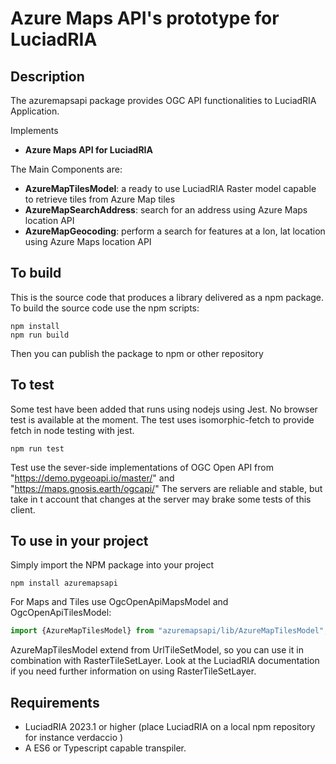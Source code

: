 # Azure Maps API's prototype for LuciadRIA 

## Description
The azuremapsapi package provides OGC API functionalities to LuciadRIA Application.

Implements
* __Azure Maps API for LuciadRIA__ 

The Main Components are:

* __AzureMapTilesModel__:  a ready to use LuciadRIA Raster model capable to retrieve tiles from Azure Map tiles
* __AzureMapSearchAddress__:  search for an address using Azure Maps location API
* __AzureMapGeocoding__:  perform a search for features at a lon, lat location using Azure Maps location API



## To build
This is the source code that produces a library delivered as a npm package. 
To build the source code use the npm scripts:
```
npm install
npm run build
```
Then you can publish the package to npm or other repository

## To test
Some test have been added that runs using nodejs using Jest. No browser test is available at the moment.
The test uses isomorphic-fetch to provide fetch in node testing with jest.
```
npm run test
```
Test use the sever-side implementations of OGC Open API from "https://demo.pygeoapi.io/master/" and "https://maps.gnosis.earth/ogcapi/"
The servers are reliable and stable,  but take in t account that changes at the server may brake some tests of this client.

## To use in your project

Simply import the NPM package into your project

```
npm install azuremapsapi
``` 

For Maps and Tiles use OgcOpenApiMapsModel and OgcOpenApiTilesModel:
```typescript
import {AzureMapTilesModel} from "azuremapsapi/lib/AzureMapTilesModel";
```
AzureMapTilesModel extend from UrlTileSetModel, so you can use it in combination with RasterTileSetLayer. 
Look at the LuciadRIA documentation if you need further information on using RasterTileSetLayer. 


## Requirements
* LuciadRIA 2023.1 or higher (place LuciadRIA on a local npm repository for instance verdaccio )
* A ES6 or Typescript capable transpiler. 
